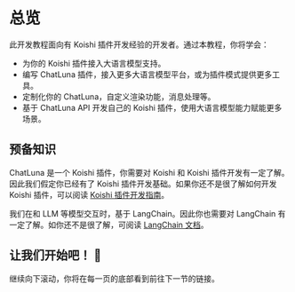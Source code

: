 # 总览

此开发教程面向有 Koishi 插件开发经验的开发者。通过本教程，你将学会：

- 为你的 Koishi 插件接入大语言模型支持。
- 编写 ChatLuna 插件，接入更多大语言模型平台，或为插件模式提供更多工具。
- 定制化你的 ChatLuna，自定义渲染功能，消息处理等。
- 基于 ChatLuna API 开发自己的 Koishi 插件，使用大语言模型能力赋能更多场景。

## 预备知识

ChatLuna 是一个 Koishi 插件，你需要对 Koishi 和 Koishi 插件开发有一定了解。因此我们假定你已经有了 Koishi 插件开发基础。如果你还不是很了解如何开发 Koishi 插件，可以阅读 [Koishi 插件开发指南](https://koishi.chat/zh-CN/guide)。

我们在和 LLM 等模型交互时，基于 LangChain。因此你也需要对 LangChain 有一定了解。如你还不是很了解，可阅读 [LangChain 文档](https://js.langchain.com/docs)。

## 让我们开始吧！ 🎉

继续向下滚动，你将在每一页的底部看到前往下一节的链接。
